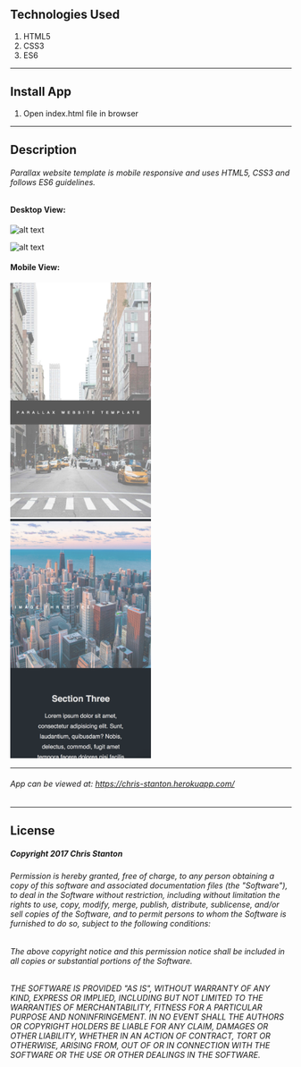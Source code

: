 ## Technologies Used
  1. HTML5
  2. CSS3
  3. ES6

---

## Install App
  1. Open index.html file in browser

---

## Description
###### Parallax website template is mobile responsive and uses HTML5, CSS3 and follows ES6 guidelines.

#### Desktop View:
![alt text](./assets/screenshots/desktopone.png)

![alt text](./assets/screenshots/desktoptwo.png)

#### Mobile View:
<!-- ![alt text](./assets/screenshots/mobileone.png) -->
<img src="./assets/screenshots/mobileone.png" width=50%>

<!-- ![alt text](./assets/screenshots/mobiletwo.png) -->
<img src="./assets/screenshots/mobiletwo.png" width=50%>

---

###### App can be viewed at: https://chris-stanton.herokuapp.com/

---

## License
##### Copyright 2017 Chris Stanton

###### Permission is hereby granted, free of charge, to any person obtaining a copy of this software and associated documentation files (the "Software"), to deal in the Software without restriction, including without limitation the rights to use, copy, modify, merge, publish, distribute, sublicense, and/or sell copies of the Software, and to permit persons to whom the Software is furnished to do so, subject to the following conditions:

###### The above copyright notice and this permission notice shall be included in all copies or substantial portions of the Software.

###### THE SOFTWARE IS PROVIDED "AS IS", WITHOUT WARRANTY OF ANY KIND, EXPRESS OR IMPLIED, INCLUDING BUT NOT LIMITED TO THE WARRANTIES OF MERCHANTABILITY, FITNESS FOR A PARTICULAR PURPOSE AND NONINFRINGEMENT. IN NO EVENT SHALL THE AUTHORS OR COPYRIGHT HOLDERS BE LIABLE FOR ANY CLAIM, DAMAGES OR OTHER LIABILITY, WHETHER IN AN ACTION OF CONTRACT, TORT OR OTHERWISE, ARISING FROM, OUT OF OR IN CONNECTION WITH THE SOFTWARE OR THE USE OR OTHER DEALINGS IN THE SOFTWARE.
